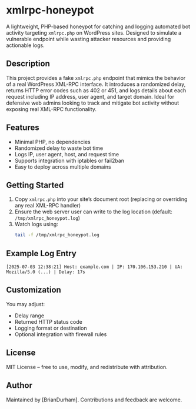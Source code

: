 # xmlrpc-honeypot

A lightweight, PHP-based honeypot for catching and logging automated bot activity targeting `xmlrpc.php` on WordPress sites. Designed to simulate a vulnerable endpoint while wasting attacker resources and providing actionable logs.

## Description

This project provides a fake `xmlrpc.php` endpoint that mimics the behavior of a real WordPress XML-RPC interface. It introduces a randomized delay, returns HTTP error codes such as 402 or 451, and logs details about each request including IP address, user agent, and target domain. Ideal for defensive web admins looking to track and mitigate bot activity without exposing real XML-RPC functionality.

## Features

- Minimal PHP, no dependencies
- Randomized delay to waste bot time
- Logs IP, user agent, host, and request time
- Supports integration with iptables or fail2ban
- Easy to deploy across multiple domains

## Getting Started

1. Copy `xmlrpc.php` into your site’s document root (replacing or overriding any real XML-RPC handler)
2. Ensure the web server user can write to the log location (default: `/tmp/xmlrpc_honeypot.log`)
3. Watch logs using:
   ```bash
   tail -f /tmp/xmlrpc_honeypot.log
   ```

## Example Log Entry

```
[2025-07-03 12:38:21] Host: example.com | IP: 170.106.153.210 | UA: Mozilla/5.0 (...) | Delay: 17s
```

## Customization

You may adjust:
- Delay range
- Returned HTTP status code
- Logging format or destination
- Optional integration with firewall rules

## License

MIT License – free to use, modify, and redistribute with attribution.

## Author

Maintained by [BrianDurham]. Contributions and feedback are welcome.
